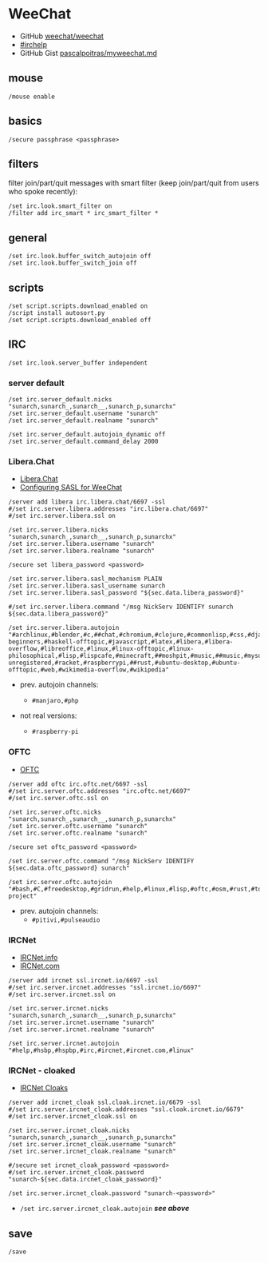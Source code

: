 # WeeChat

- GitHub [weechat/weechat](https://github.com/weechat/weechat)
- [#irchelp](https://www.irchelp.org)
- GitHub Gist [pascalpoitras/myweechat.md](https://gist.github.com/pascalpoitras/8406501)

## mouse

```
/mouse enable
```

## basics

```
/secure passphrase <passphrase>
```

## filters

filter join/part/quit messages with smart filter (keep join/part/quit from users who spoke recently):

```
/set irc.look.smart_filter on
/filter add irc_smart * irc_smart_filter *
```

## general

```
/set irc.look.buffer_switch_autojoin off
/set irc.look.buffer_switch_join off
```

## scripts

```
/set script.scripts.download_enabled on
/script install autosort.py
/set script.scripts.download_enabled off
```

## IRC

```
/set irc.look.server_buffer independent
```

### server default

```
/set irc.server_default.nicks "sunarch,sunarch_,sunarch__,sunarch_p,sunarchx"
/set irc.server_default.username "sunarch"
/set irc.server_default.realname "sunarch"

/set irc.server_default.autojoin_dynamic off
/set irc.server_default.command_delay 2000
```

### Libera.Chat

- [Libera.Chat](https://libera.chat)
- [Configuring SASL for WeeChat](https://libera.chat/guides/weechat)

```
/server add libera irc.libera.chat/6697 -ssl
#/set irc.server.libera.addresses "irc.libera.chat/6697"
#/set irc.server.libera.ssl on
```

```
/set irc.server.libera.nicks "sunarch,sunarch_,sunarch__,sunarch_p,sunarchx"
/set irc.server.libera.username "sunarch"
/set irc.server.libera.realname "sunarch"
```

```
/secure set libera_password <password>

/set irc.server.libera.sasl_mechanism PLAIN
/set irc.server.libera.sasl_username sunarch
/set irc.server.libera.sasl_password "${sec.data.libera_password}"

#/set irc.server.libera.command "/msg NickServ IDENTIFY sunarch ${sec.data.libera_password}"
```

```
/set irc.server.libera.autojoin "#archlinux,#blender,#c,##chat,#chromium,#clojure,#commonlisp,#css,#django,#docker,#esolangs,#firm,#fossandcrafts,#fsf,#gamedev,#gamingonlinux,#gcc,#git,##github,#gnome,#gnu,#gridrun,#grub,#hardware,#haskell,#haskell-beginners,#haskell-offtopic,#javascript,#latex,#libera,#libera-overflow,#libreoffice,#linux,#linux-offtopic,#linux-philosophical,#lisp,#lispcafe,#minecraft,##moshpit,#music,##music,#mysql,#networking,#philosophy,##philosophy,#proglangdesign,##programming,#python,#python-unregistered,#racket,#raspberrypi,##rust,#ubuntu-desktop,#ubuntu-offtopic,#web,#wikimedia-overflow,#wikipedia"
```

- prev. autojoin channels:
    - `#manjaro,#php`

- not real versions:
    - `#raspberry-pi`

### OFTC

- [OFTC](https://www.oftc.net)

```
/server add oftc irc.oftc.net/6697 -ssl
#/set irc.server.oftc.addresses "irc.oftc.net/6697"
#/set irc.server.oftc.ssl on
```

```
/set irc.server.oftc.nicks "sunarch,sunarch_,sunarch__,sunarch_p,sunarchx"
/set irc.server.oftc.username "sunarch"
/set irc.server.oftc.realname "sunarch"
```

```
/secure set oftc_password <password>

/set irc.server.oftc.command "/msg NickServ IDENTIFY ${sec.data.oftc_password} sunarch"
```

```
/set irc.server.oftc.autojoin "#bash,#C,#freedesktop,#gridrun,#help,#linux,#lisp,#oftc,#osm,#rust,#tor,#tor-project"
```

- prev. autojoin channels:
    - `#pitivi,#pulseaudio`

### IRCNet

- [IRCNet.info](https://www.ircnet.info)
- [IRCNet.com](https://www.ircnet.com)

```
/server add ircnet ssl.ircnet.io/6697 -ssl
#/set irc.server.ircnet.addresses "ssl.ircnet.io/6697"
#/set irc.server.ircnet.ssl on
```

```
/set irc.server.ircnet.nicks "sunarch,sunarch_,sunarch__,sunarch_p,sunarchx"
/set irc.server.ircnet.username "sunarch"
/set irc.server.ircnet.realname "sunarch"
```

```
/set irc.server.ircnet.autojoin "#help,#hsbp,#hspbp,#irc,#ircnet,#ircnet.com,#linux"
```

### IRCNet - cloaked

- [IRCNet Cloaks](https://www.cloak.ircnet.io/login)

```
/server add ircnet_cloak ssl.cloak.ircnet.io/6679 -ssl
#/set irc.server.ircnet_cloak.addresses "ssl.cloak.ircnet.io/6679"
#/set irc.server.ircnet_cloak.ssl on
```

```
/set irc.server.ircnet_cloak.nicks "sunarch,sunarch_,sunarch__,sunarch_p,sunarchx"
/set irc.server.ircnet_cloak.username "sunarch"
/set irc.server.ircnet_cloak.realname "sunarch"
```

```
#/secure set ircnet_cloak_password <password>
#/set irc.server.ircnet_cloak.password "sunarch-${sec.data.ircnet_cloak_password}"

/set irc.server.ircnet_cloak.password "sunarch-<password>"
```

- `/set irc.server.ircnet_cloak.autojoin` ***see above***

## save

```
/save
```
